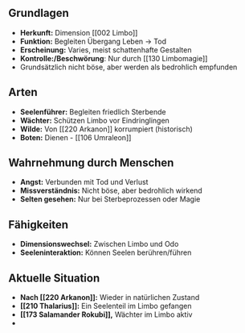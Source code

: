 






## Grundlagen
- **Herkunft:** Dimension [[002 Limbo]] 
- **Funktion:** Begleiten Übergang Leben → Tod
- **Erscheinung:** Varies, meist schattenhafte Gestalten
- **Kontrolle:/Beschwörung**: Nur durch [[130 Limbomagie]]
- Grundsätzlich nicht böse, aber werden als bedrohlich empfunden
## Arten
- **Seelenführer:** Begleiten friedlich Sterbende
- **Wächter:** Schützen Limbo vor Eindringlingen  
- **Wilde:** Von [[220 Arkanon]] korrumpiert (historisch)
- **Boten:** Dienen - [[106 Umraleon]]

## Wahrnehmung durch Menschen
- **Angst:** Verbunden mit Tod und Verlust
- **Missverständnis:** Nicht böse, aber bedrohlich wirkend
- **Selten gesehen:** Nur bei Sterbeprozessen oder Magie

## Fähigkeiten
- **Dimensionswechsel:** Zwischen Limbo und Odo
- **Seeleninteraktion:** Können Seelen berühren/führen

## Aktuelle Situation
- **Nach [[220 Arkanon]]:** Wieder in natürlichen Zustand
- **[[210 Thalarius]]:** Ein Seelenteil im Limbo gefangen
-  **[[173 Salamander Rokubi]],** Wächter im Limbo aktiv
- 
